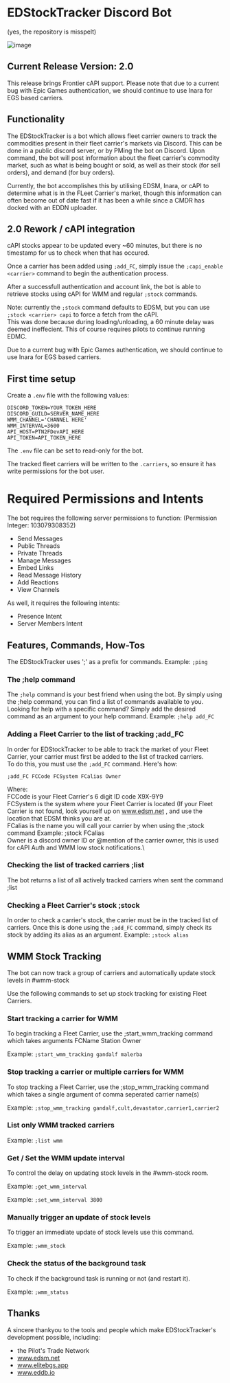 # EDStockTracker Discord Bot
(yes, the repository is misspelt)

![image](https://user-images.githubusercontent.com/6062471/122630789-6d27e380-d094-11eb-9554-d185af5b69d2.png)


## Current Release Version: 2.0

This release brings Frontier cAPI support. Please note that due to a current bug with Epic Games authentication, we should continue to use Inara for EGS based carriers.

## Functionality

The EDStockTracker is a bot which allows fleet carrier owners to track the commodities present in their fleet carrier's markets via Discord. This can be done in a public discord server, or by PMing the bot on Discord. Upon command, the bot will post information about the fleet carrier's commodity market, such as what is being bought or sold, as well as their stock (for sell orders), and demand (for buy orders).

Currently, the bot accomplishes this by utilising EDSM, Inara, or cAPI to determine what is in the FLeet Carrier's market, though this information can often become out of date fast if it has been a while since a CMDR has docked with an EDDN uploader.

## 2.0 Rework / cAPI integration

cAPI stocks appear to be updated every ~60 minutes, but there is no timestamp for us to check when that has occured.

Once a carrier has been added using `;add_FC`, simply issue the `;capi_enable <carrier>` command to begin the authentication process.

After a successfull authentication and account link, the bot is able to retrieve stocks using cAPI for WMM and regular `;stock` commands.

Note: currently the `;stock` command defaults to EDSM, but you can use `;stock <carrier> capi` to force a fetch from the cAPI.\
This was done because during loading/unloading, a 60 minute delay was deemed ineffecient. This of course requires pilots to continue running EDMC.

Due to a current bug with Epic Games authentication, we should continue to use Inara for EGS based carriers.

## First time setup
Create a `.env` file with the following values:

```
DISCORD_TOKEN=YOUR_TOKEN_HERE
DISCORD_GUILD=SERVER_NAME_HERE
WMM_CHANNEL='CHANNEL HERE'
WMM_INTERVAL=3600
API_HOST=PTN2FDevAPI_HERE
API_TOKEN=API_TOKEN_HERE
```

The `.env` file can be set to read-only for the bot.

The tracked fleet carriers will be written to the `.carriers`, so ensure it has write permissions for the bot user.

# Required Permissions and Intents

The bot requires the following server permissions to function: (Permission Integer: 103079308352)
- Send Messages
- Public Threads
- Private Threads
- Manage Messages
- Embed Links
- Read Message History
- Add Reactions
- View Channels

As well, it requires the following intents:
- Presence Intent
- Server Members Intent

## Features, Commands, How-Tos
The EDStockTracker uses ';' as a prefix for commands. Example: `;ping`

### The ;help command
The `;help` command is your best friend when using the bot. By simply using the ;help command, you can find a list of commands available to you.\
Looking for help with a specific command? Simply add the desired command as an argument to your help command. Example: `;help add_FC`

### Adding a Fleet Carrier to the list of tracking ;add_FC
In order for EDStockTracker to be able to track the market of your Fleet Carrier, your carrier must first be added to the list of tracked carriers.\
To do this, you must use the `;add_FC` command. Here's how:

`;add_FC FCCode FCSystem FCalias Owner`
  
Where:\
FCCode is your Fleet Carrier's 6 digit ID code X9X-9Y9\
FCSystem is the system where your Fleet Carrier is located (If your Fleet Carrier is not found, look yourself up on www.edsm.net , and use the location that EDSM thinks you are at.\
FCalias is the name you will call your carrier by when using the ;stock command Example: ;stock FCalias\
Owner is a discord owner ID or @mention of the carrier owner, this is used for cAPI Auth and WMM low stock notifications.\

### Checking the list of tracked carriers ;list
The bot returns a list of all actively tracked carriers when sent the command ;list

### Checking a Fleet Carrier's stock ;stock
In order to check a carrier's stock, the carrier must be in the tracked list of carriers. Once this is done using the `;add_FC` command, simply check its stock by adding its alias as an argument.
Example: `;stock alias`

## WMM Stock Tracking
The bot can now track a group of carriers and automatically update stock levels in #wmm-stock

Use the following commands to set up stock tracking for existing Fleet Carriers.

### Start tracking a carrier for WMM
To begin tracking a Fleet Carrier, use the ;start_wmm_tracking command which takes arguments FCName Station Owner

Example: `;start_wmm_tracking gandalf malerba`

### Stop tracking a carrier or multiple carriers for WMM
To stop tracking a Fleet Carrier, use the ;stop_wmm_tracking command which takes a single argument of comma seperated carrier name(s)

Example: `;stop_wmm_tracking gandalf,cult,devastator,carrier1,carrier2`

### List only WMM tracked carriers
Example: `;list wmm`

### Get / Set the WMM update interval
To control the delay on updating stock levels in the #wmm-stock room.

Example: `;get_wmm_interval`

Example: `;set_wmm_interval 3800`

### Manually trigger an update of stock levels
To trigger an immediate update of stock levels use this command.

Example: `;wmm_stock`

### Check the status of the background task
To check if the background task is running or not (and restart it).

Example: `;wmm_status`

## Thanks

A sincere thankyou to the tools and people which make EDStockTracker's development possible, including:

- the Pilot's Trade Network
- www.edsm.net
- www.elitebgs.app
- www.eddb.io
